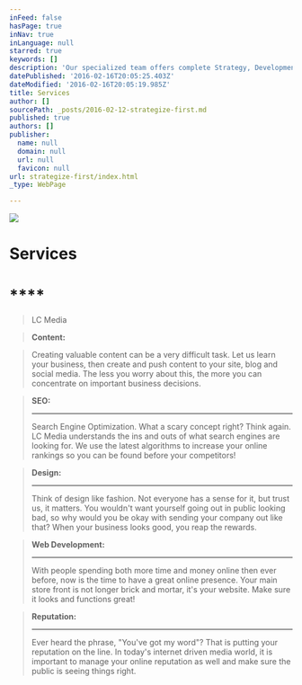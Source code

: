 ```yaml
---
inFeed: false
hasPage: true
inNav: true
inLanguage: null
starred: true
keywords: []
description: 'Our specialized team offers complete Strategy, Development, Design, SEO, Content, Branding, Reputation and Integrated Marketing concepts to effectively leverage your brand, sell your products/services and broadcast your message to a targeted vertical audience. It is our job to determine your needs, help you reach your target market, and share your company story.'
datePublished: '2016-02-16T20:05:25.403Z'
dateModified: '2016-02-16T20:05:19.985Z'
title: Services
author: []
sourcePath: _posts/2016-02-12-strategize-first.md
published: true
authors: []
publisher:
  name: null
  domain: null
  url: null
  favicon: null
url: strategize-first/index.html
_type: WebPage

---
```

![](https://the-grid-user-content.s3-us-west-2.amazonaws.com/6add5a5d-a65d-420d-bd74-f6abcf6f97ed.jpg)

# Services

# ****

> LC Media 

> **Content:**

> Creating valuable content can be a very difficult task. Let us learn your business, then create and push content to your site, blog and social media. The less you worry about this, the more you can concentrate on important business decisions.

> **SEO:**
> 
> ****
> 
> Search Engine Optimization. What a scary concept right? Think again. LC Media understands the ins and outs of what search engines are looking for. We use the latest algorithms to increase your online rankings so you can be found before your competitors!

> **Design:**
> 
> ****
> 
> Think of design like fashion. Not everyone has a sense for it, but trust us, it matters. You wouldn't want yourself going out in public looking bad, so why would you be okay with sending  your company out like that? When your business looks good,  you reap the rewards. 

> **Web Development:**
> 
> ****
> 
> With people spending both more time and money online then ever before, now is the time to have a great online presence. Your main store front is not longer brick and mortar, it's your website. Make sure it looks and functions great!

> **Reputation:**
> 
> ****
> 
> Ever heard the phrase, "You've got my word"? That is putting your reputation on the line. In today's internet driven media world, it is important to manage your online reputation as well and make sure the public is seeing things right.